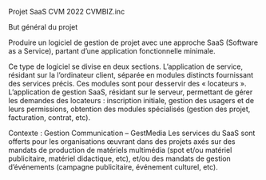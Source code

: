 Projet SaaS CVM 2022 CVMBIZ.inc

But général du projet

Produire un logiciel de gestion de projet avec une approche SaaS (Software as a Service), partant d’une application fonctionnelle minimale.

Ce type de logiciel se divise en deux sections. L’application de service, résidant sur la l’ordinateur client, séparée en modules distincts fournissant des services précis. Ces modules sont pour desservir des « locateurs ». L’application de gestion SaaS, résidant sur le serveur, permettant de gérer les demandes des locateurs : inscription initiale, gestion des usagers et de leurs permissions, obtention des modules spécialisés (gestion des projet, facturation, contrat, etc).

Contexte : Gestion Communication – GestMedia Les services du SaaS sont offerts pour les organisations œuvrant dans des projets axés sur des mandats de production de matériels multimédia (spot et/ou matériel publicitaire, matériel didactique, etc), et/ou des mandats de gestion d’événements (campagne publicitaire, événement culturel, etc).
